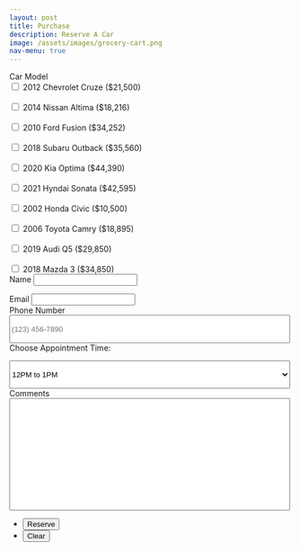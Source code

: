 ```yaml
---
layout: post
title: Purchase
description: Reserve A Car
image: /assets/images/grocery-cart.png
nav-menu: true
---
```


<style>
	.comment {
		resize: none;
		height: 200px;
		width: 500px;
	}
	.comment1 {
		height: 50px;
		width: 500px;
	}
</style>

<form action="https://submit-form.com/kPfVw0BD" method="POST">
	<label for="name">Car Model</label><div class="field half first">
		<input type="checkbox" id="2012 Chevrolet Cruze" name="car-selection" value="2012 Chevrolet Cruze" required>
		<label for="2012 Chevrolet Cruze">2012 Chevrolet Cruze ($21,500)</label>
		<br>
		<br>
		<input type="checkbox" id="2014 Nissan Altima" name="car-selection" value="2014 Nissan Altima" required>
		<label for="2014 Nissan Altima">2014 Nissan Altima ($18,216)</label>
		<br>
		<br>
		<input type="checkbox" id="2010 Ford Fusion" name="car-selection" value="2010 Ford Fusion" required>
		<label for="2010 Ford Fusion">2010 Ford Fusion ($34,252)</label>
		<br>
		<br>
		<input type="checkbox" id="2018 Subaru Outback" name="car-selection" value="2018 Subaru Outback" required>
		<label for="2018 Subaru Outback">2018 Subaru Outback ($35,560)</label>
		<br>
		<br>
		<input type="checkbox" id="2020 Kia Optima" name="car-selection" value="2020 Kia Optima" required>
		<label for="2020 Kia Optima">2020 Kia Optima ($44,390)</label>
		<br>
		<br>
		<input type="checkbox" id="2021 Hyndai Sonata" name="car-selection" value="2021 Hyndai Sonata" required>
		<label for="2021 Hyndai Sonata">2021 Hyndai Sonata ($42,595)</label>
		<br>
		<br>
		<input type="checkbox" id="2002 Honda Civic" name="car-selection" value="2002 Honda Civic" required>
		<label for="2002 Honda Civic">2002 Honda Civic ($10,500)</label>
		<br>
		<br>
		<input type="checkbox" id="2006 Toyota Camry" name="car-selection" value="2006 Toyota Camry" required>
		<label for="2006 Toyota Camry">2006 Toyota Camry ($18,895)</label>
		<br>
		<br>
		<input type="checkbox" id="2019 Audi Q5" name="car-selection" value="2019 Audi Q5" required>
		<label for="2019 Audi Q5">2019 Audi Q5 ($29,850)</label>
		<br>
		<br>
		<input type="checkbox" id="2018 Mazda 3" name="car-selection" value="2018 Mazda 3" required>
		<label for="2018 Mazda 3">2018 Mazda 3 ($34,850)</label>
	</div>

<div class="field half first">
<label for="name">Name</label>
<input type="text" name="name" id="name" required/>
<br>

<label for="email">Email</label>
<input type="email" name="email" id="email" required/>
<br>
<label for="phone">Phone Number</label>
<input type="tel" name="phone" maxlength="14" minlength="7" placeholder="(123) 456-7890" required class="comment1">
<br>
<label for="appointment-time">Choose Appointment Time:</label>

<select name="appointment-time" id="appointment-time" class="comment1">
  <option value="12-1">12PM to 1PM</option>
  <option value="2-3">2PM to 3PM</option>
  <option value="3-4">3PM to 4PM</option>
  <option value="4-5">4PM to 5PM</option>
</select>
<br>
	<label for="message">Comments</label>

<textarea
id="message"
name="message"
placeholder="Message"
required
class = comment
>

</textarea>
</div>

<ul class="actions">
	<li>
		<input type="submit" value="Reserve" class="special" />
	</li>
	<li>
		<input type="reset" value="Clear" />
	</li>
</ul>

</form>